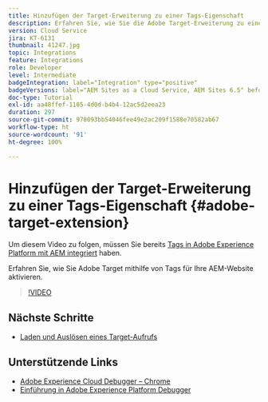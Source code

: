 ```yaml
---
title: Hinzufügen der Target-Erweiterung zu einer Tags-Eigenschaft
description: Erfahren Sie, wie Sie die Adobe Target-Erweiterung zu einer Tags-Eigenschaft hinzufügen.
version: Cloud Service
jira: KT-6131
thumbnail: 41247.jpg
topic: Integrations
feature: Integrations
role: Developer
level: Intermediate
badgeIntegration: label="Integration" type="positive"
badgeVersions: label="AEM Sites as a Cloud Service, AEM Sites 6.5" before-title="false"
doc-type: Tutorial
exl-id: aa48ffef-1105-4d0d-b4b4-12ac5d2eea23
duration: 297
source-git-commit: 970093bb54046fee49e2ac209f1588e70582ab67
workflow-type: ht
source-wordcount: '91'
ht-degree: 100%

---
```


# Hinzufügen der Target-Erweiterung zu einer Tags-Eigenschaft {#adobe-target-extension}

Um diesem Video zu folgen, müssen Sie bereits [Tags in Adobe Experience Platform mit AEM integriert](../experience-platform/data-collection/tags/overview.md) haben.

Erfahren Sie, wie Sie Adobe Target mithilfe von Tags für Ihre AEM-Website aktivieren.

>[!VIDEO](https://video.tv.adobe.com/v/41247?quality=12&learn=on)

## Nächste Schritte

+ [Laden und Auslösen eines Target-Aufrufs](./load-and-fire-target.md)

## Unterstützende Links

+ [Adobe Experience Cloud Debugger – Chrome](https://chrome.google.com/webstore/detail/adobe-experience-platform/bfnnokhpnncpkdmbokanobigaccjkpob)
+ [Einführung in Adobe Experience Platform Debugger](https://experienceleague.adobe.com/docs/platform-learn/data-collection/debugger/overview.html?lang=de)
